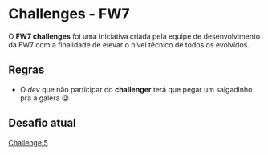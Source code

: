 # Challenges - FW7

O __FW7 challenges__ foi uma iniciativa criada pela equipe de desenvolvimento da FW7 com a finalidade de elevar o nível técnico de todos os evolvidos.

## Regras

- O _dev_ que não participar do __challenger__ terá que pegar um salgadinho pra a galera 😜

## Desafio atual
[Challenge 5](./challenge-5/README.md)